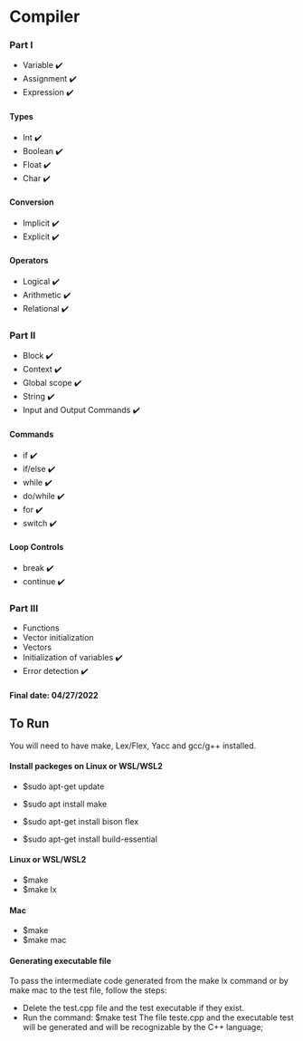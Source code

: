 # Compiler

### Part I
- Variable ✔️
- Assignment ✔️
- Expression ✔️
#### Types
- Int ✔️
- Boolean ✔️
- Float ✔️
- Char ✔️
#### Conversion
- Implicit ✔️
- Explicit ✔️
#### Operators
- Logical ✔️
- Arithmetic ✔️
- Relational ✔️


### Part II
- Block ✔️
- Context ✔️
- Global scope ✔️
- String ✔️
- Input and Output Commands ✔️
#### Commands
- if ✔️
- if/else ✔️
- while ✔️
- do/while ✔️
- for ✔️
- switch ✔️
#### Loop Controls
- break ✔️
- continue ✔️


### Part III
- Functions
- Vector initialization
- Vectors
- Initialization of variables ✔️
- Error detection ✔️


#### Final date: 04/27/2022


## To Run
You will need to have make, Lex/Flex, Yacc and gcc/g++ installed.

#### Install packeges on Linux or WSL/WSL2
- $sudo apt-get update

- $sudo apt install make
- $sudo apt-get install bison flex

- $sudo apt-get install build-essential

#### Linux or WSL/WSL2
- $make
- $make lx

#### Mac
- $make
- $make mac

#### Generating executable file
To pass the intermediate code generated from the make lx command or by make mac to the test file, follow the steps:
- Delete the test.cpp file and the test executable if they exist.
- Run the command: $make test
The file teste.cpp and the executable test will be generated and will be recognizable by the C++ language;
